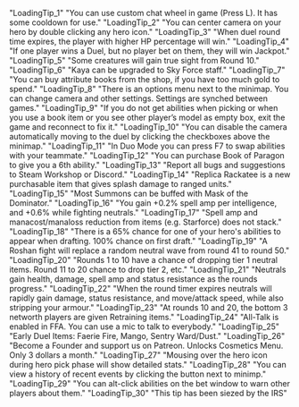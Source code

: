 "LoadingTip_1"				"You can use custom chat wheel in game (Press L). It has some cooldown for use."
"LoadingTip_2"				"You can center camera on your hero by double clicking any hero icon."
"LoadingTip_3"				"When duel round time expires, the player with higher HP percentage will win."
"LoadingTip_4"				"If one player wins a Duel, but no player bet on them, they will win Jackpot."
"LoadingTip_5"				"Some creatures will gain true sight from Round 10."
"LoadingTip_6"				"Kaya can be upgraded to Sky Force staff."
"LoadingTip_7"				"You can buy attribute books from the shop, if you have too much gold to spend."
"LoadingTip_8"				"There is an options menu next to the minimap. You can change camera and other settings. Settings are synched between games."
"LoadingTip_9"				"If you do not get abilities when picking or when you use a book item or you see other player’s model as empty box, exit the game and reconnect to fix it."
"LoadingTip_10" 			"You can disable the camera automatically moving to the duel by clicking the checkboxes above the minimap."
"LoadingTip_11" 			"In Duo Mode you can press F7 to swap abilities with your teammate."
"LoadingTip_12" 			"You can purchase Book of Paragon to give you a 6th ability."
"LoadingTip_13" 			"Report all bugs and suggestions to Steam Workshop or Discord."
"LoadingTip_14" 			"Replica Rackatee is a new purchasable item that gives splash damage to ranged units."
"LoadingTip_15" 			"Most Summons can be buffed with Mask of the Dominator."
"LoadingTip_16"             "You gain +0.2% spell amp per intelligence, and +0.6% while fighting neutrals."
"LoadingTip_17" 			"Spell amp and manacost/manaloss reduction from items (e.g. Starforce) does not stack."
"LoadingTip_18" 			"There is a 65% chance for one of your hero's abilities to appear when drafting. 100% chance on first draft."
"LoadingTip_19" 			"A Roshan fight will replace a random neutral wave from round 41 to round 50."
"LoadingTip_20" 			"Rounds 1 to 10 have a chance of dropping tier 1 neutral items. Round 11 to 20 chance to drop tier 2, etc."
"LoadingTip_21" 			"Neutrals gain health, damage, spell amp and status resistance as the rounds progress."
"LoadingTip_22" 			"When the round timer expires neutrals will rapidly gain damage, status resistance, and move/attack speed, while also stripping your armour."
"LoadingTip_23" 			"At rounds 10 and 20, the bottom 3 networth players are given Retraining items."
"LoadingTip_24" 			"All-Talk is enabled in FFA. You can use a mic to talk to everybody."
"LoadingTip_25" 			"Early Duel Items: Faerie Fire, Mango, Sentry Ward/Dust."
"LoadingTip_26" 			"Become a Founder and support us on Patreon. Unlocks Cosmetics Menu. Only 3 dollars a month."
"LoadingTip_27" 			"Mousing over the hero icon during hero pick phase will show detailed stats."
"LoadingTip_28" 			"You can view a history of recent events by clicking the button next to minimp."
"LoadingTip_29"				"You can alt-click abilities on the bet window to warn other players about them."
"LoadingTip_30"				"This tip has been siezed by the IRS"